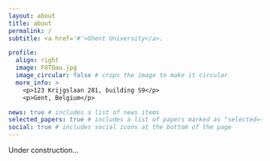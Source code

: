 ```yaml
---
layout: about
title: about
permalink: /
subtitle: <a href='#'>Ghent University</a>. 

profile:
  align: right
  image: FOTOau.jpg
  image_circular: false # crops the image to make it circular
  more_info: >
    <p>123 Krijgslaan 281, building S9</p>
    <p>Gent, Belgium</p>

news: true # includes a list of news items
selected_papers: true # includes a list of papers marked as "selected={true}"
social: true # includes social icons at the bottom of the page
---
```


Under construction...
